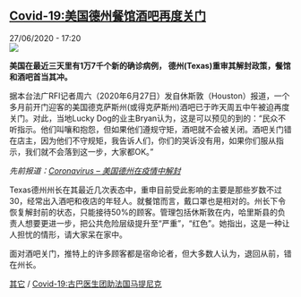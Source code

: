 <!--1593273306000-->
[Covid-19:美国德州餐馆酒吧再度关门](http://www.rfi.fr//cn/%E7%A4%BE%E4%BC%9A/20200627-rfi-%E6%B3%95%E5%B9%BF-%E5%B0%BC%E5%8F%A4%E6%8B%89-coronavirus-%E7%BE%8E%E5%9B%BD%E5%BE%B7%E5%B7%9E%E9%A4%90%E9%A6%86%E9%85%92%E5%90%A7%E5%86%8D%E5%BA%A6%E5%85%B3%E9%97%A8)
------

<div>27/06/2020 - 17:20</div><img src="https://s.rfi.fr/media/display/c509a0c0-b7fe-11ea-989d-005056a964fe/w:310/p:16x9/000_1u54ig_0.jpg"><p><strong>美国在最近三天里有1万7千个新的确诊病例， 德州(Texas)重审其解封政策，餐馆和酒吧首当其冲。</strong></p><div class="t-content__body u-clearfix"><div class="m-interstitial"></div><p>据本台法广RFI记者周六（2020年6月27日）发自休斯敦（Houston）报道，一个多月前开门迎客的美国德克萨斯州(或得克萨斯州)酒吧已于昨天周五中午被迫再度关门。对此，当地Lucky Dog的业主Bryan认为，这是可以预见的到的：“民众不听指示。他们叫嚷和抱怨，但如果他们遵规守矩，酒吧就不会被关闭。酒吧关门错在店主，因为他们不守规矩，我告诉人们，你们的哭诉没有用，如果你们服从指示，我们就不会落到这一步，大家都OK。”</p><p><em>先前报道：<a target="_blank" href="http://www.rfi.fr/cn/社会/20200614-coronavirus-houston-美国-休斯敦-社会-经济">Coronavirus – 美国德州在疫情中解封</a></em></p><p>Texas德州州长在其最近几次表态中，重申目前受此影响的主要是那些岁数不过30，经常出入酒吧和夜店的年轻人。就餐馆而言，戴口罩也是相对的。州长下令恢复解封前的状态，只能接待50%的顾客。管理包括休斯敦在内，哈里斯县的负责人想要更进一步，把公共危险层级提升至“严重”，“红色”。她指出，这是一种让人担忧的情形，请大家呆在家中。</p><p>面对酒吧关门，推特上的许多顾客都是宿命论者，但大多数人认为，退回从前，错在州长。</p><p><a target="_blank" href="http://www.rfi.fr/tw/尼古拉">其它</a> / <a target="_blank" href="http://www.rfi.fr/cn/法国/20200627-rfi-法广-尼古拉-coronavirus-古巴医生团助法国马提尼克">Covid-19:古巴医生团助法国马提尼克</a></p><div class="o-self-promo o-self-promo--nl o-self-promo--hidden" data-selfpromo-newsletter></div><div class="o-self-promo o-self-promo--app o-self-promo--hidden" data-selfpromo-app></div></div>
